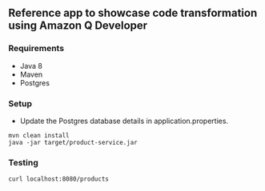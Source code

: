 ## Reference app to showcase code transformation using Amazon Q Developer

### Requirements
 - Java 8
 - Maven
 - Postgres

### Setup
 - Update the Postgres database details in application.properties. 

```
mvn clean install
java -jar target/product-service.jar
```

### Testing
```
curl localhost:8080/products
```

